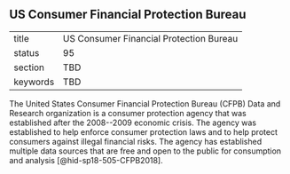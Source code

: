 ## US Consumer Financial Protection Bureau


|          |                                         |
| -------- | --------------------------------------- |
| title    | US Consumer Financial Protection Bureau |
| status   | 95                                      |
| section  | TBD                                     |
| keywords | TBD                                     |




The United States Consumer Financial Protection Bureau (CFPB) Data and
Research organization is a consumer protection agency that was
established after the 2008--2009 economic crisis. The agency was
established to help enforce consumer protection laws and to help protect
consumers against illegal financial risks. The agency has established
multiple data sources that are free and open to the public for
consumption and analysis [@hid-sp18-505-CFPB2018].
